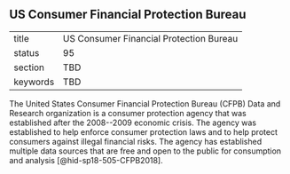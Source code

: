 ## US Consumer Financial Protection Bureau


|          |                                         |
| -------- | --------------------------------------- |
| title    | US Consumer Financial Protection Bureau |
| status   | 95                                      |
| section  | TBD                                     |
| keywords | TBD                                     |




The United States Consumer Financial Protection Bureau (CFPB) Data and
Research organization is a consumer protection agency that was
established after the 2008--2009 economic crisis. The agency was
established to help enforce consumer protection laws and to help protect
consumers against illegal financial risks. The agency has established
multiple data sources that are free and open to the public for
consumption and analysis [@hid-sp18-505-CFPB2018].
